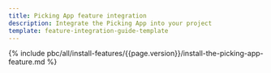 ```yaml
---
title: Picking App feature integration
description: Integrate the Picking App into your project
template: feature-integration-guide-template
---
```


{% include pbc/all/install-features/{{page.version}}/install-the-picking-app-feature.md %} <!-- To edit, see /_includes/pbc/all/install-features/202304.0/install-the-picking-app-feature.md -->